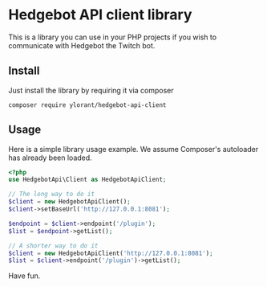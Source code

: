 # Hedgebot API client library

This is a library you can use in your PHP projects if you wish to communicate with Hedgebot the Twitch bot.

## Install

Just install the library by requiring it via composer

```
composer require ylorant/hedgebot-api-client
```

## Usage

Here is a simple library usage example. We assume Composer's autoloader has already been loaded.

```php
<?php
use HedgebotApi\Client as HedgebotApiClient;

// The long way to do it
$client = new HedgebotApiClient();
$client->setBaseUrl('http://127.0.0.1:8081');

$endpoint = $client->endpoint('/plugin');
$list = $endpoint->getList();

// A shorter way to do it
$client = new HedgebotApiClient('http://127.0.0.1:8081');
$list = $client->endpoint('/plugin')->getList();
```

Have fun.